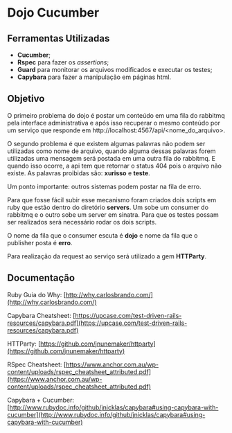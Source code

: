 # Dojo Cucumber

## Ferramentas Utilizadas

- __Cucumber__;
- __Rspec__ para fazer os _assertions_;
- __Guard__ para monitorar os arquivos modificados e executar os testes;
- __Capybara__ para fazer a manipulação em páginas html.

## Objetivo

O primeiro problema do dojo é postar um conteúdo em uma fila do rabbitmq pela
interface administrativa e após isso recuperar o mesmo conteúdo por 
um serviço que responde em http://localhost:4567/api/\<nome\_do\_arquivo\>.

O segundo problema é que existem algumas palavras não podem ser utilizadas
como nome de arquivo, quando alguma dessas palavras forem utilizadas
uma mensagem será postada em uma outra fila do rabbitmq. E quando isso
ocorre, a api tem que retornar o status 404 pois o arquivo não existe.
As palavras proibidas são: __xurisso__ e __teste__.

Um ponto importante: outros sistemas podem postar na fila de erro.

Para que fosse fácil subir esse mecanismo foram criados dois scripts
em ruby que estão dentro do diretório __servers__. Um sobe
um consumer do rabbitmq e o outro sobe um server em sinatra.
Para que os testes possam ser realizados será necessário rodar
os dois scripts.

O nome da fila que o consumer escuta é __dojo__ e nome da fila que
o publisher posta é __erro__.

Para realização da request ao serviço será utilizado a gem __HTTParty__.

## Documentação

Ruby Guia do Why: [http://why.carlosbrando.com/](http://why.carlosbrando.com/)

Capybara Cheatsheet: [https://upcase.com/test-driven-rails-resources/capybara.pdf](https://upcase.com/test-driven-rails-resources/capybara.pdf)

HTTParty: [https://github.com/jnunemaker/httparty](https://github.com/jnunemaker/httparty) 

RSpec Cheatsheet: [https://www.anchor.com.au/wp-content/uploads/rspec_cheatsheet_attributed.pdf](https://www.anchor.com.au/wp-content/uploads/rspec_cheatsheet_attributed.pdf)

Capybara + Cucumber: [http://www.rubydoc.info/github/jnicklas/capybara#using-capybara-with-cucumber](http://www.rubydoc.info/github/jnicklas/capybara#using-capybara-with-cucumber)


